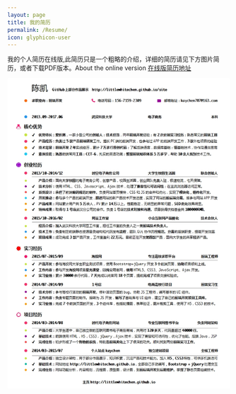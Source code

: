 ```yaml
---
layout: page
title: 我的简历
permalink: /Resume/
icon: glyphicon-user
---
```


我的个人简历在线版,此简历只是一个粗略的介绍，详细的简历请见下方图片简历，或者下载PDF版本。About the online version [在线版简历地址](http://littlewhitechen.github.io/online-resume/#/)

![我的个人简历](../img/blog/resume.jpg)

